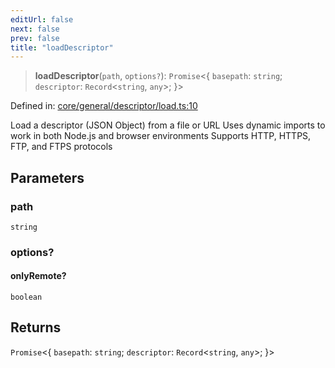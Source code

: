 ```yaml
---
editUrl: false
next: false
prev: false
title: "loadDescriptor"
---
```


> **loadDescriptor**(`path`, `options?`): `Promise`\<\{ `basepath`: `string`; `descriptor`: `Record`\<`string`, `any`\>; \}\>

Defined in: [core/general/descriptor/load.ts:10](https://github.com/datisthq/dpkit/blob/7a3ebb9422265a09d2e84e0952d10e0101139f80/core/general/descriptor/load.ts#L10)

Load a descriptor (JSON Object) from a file or URL
Uses dynamic imports to work in both Node.js and browser environments
Supports HTTP, HTTPS, FTP, and FTPS protocols

## Parameters

### path

`string`

### options?

#### onlyRemote?

`boolean`

## Returns

`Promise`\<\{ `basepath`: `string`; `descriptor`: `Record`\<`string`, `any`\>; \}\>
